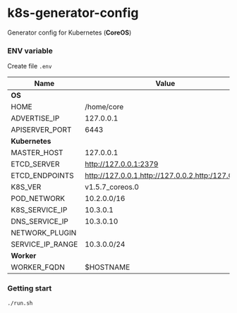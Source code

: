 # k8s-generator-config

Generator config for Kubernetes (**CoreOS**)


### ENV variable

Create file `.env`

| Name                 | Value                                             |
|----------------------|---------------------------------------------------|
| **OS**               |                                                   |
| HOME                 | /home/core                                        |
| ADVERTISE_IP         | 127.0.0.1                                         |
| APISERVER_PORT       | 6443                                              |
| **Kubernetes**       |                                                   |
| MASTER_HOST          | 127.0.0.1                                         |
| ETCD_SERVER          | http://127.0.0.1:2379                             |
| ETCD_ENDPOINTS       | http://127.0.0.1,http://127.0.0.2,http:/127.0.0.3 |
| K8S_VER              | v1.5.7_coreos.0                                   |
| POD_NETWORK          | 10.2.0.0/16                                       |
| K8S_SERVICE_IP       | 10.3.0.1                                          |
| DNS_SERVICE_IP       | 10.3.0.10                                         |
| NETWORK_PLUGIN       |                                                   |
| SERVICE_IP_RANGE     | 10.3.0.0/24                                       |
| **Worker**           |                                                   |
| WORKER_FQDN          | $HOSTNAME                                         |


### Getting start

```
./run.sh
```
